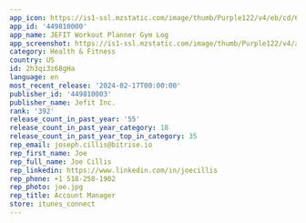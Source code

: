 ```yaml
---
app_icon: https://is1-ssl.mzstatic.com/image/thumb/Purple122/v4/eb/cd/68/ebcd68e2-257a-caa0-8d84-8699194dee48/AppIcon-0-1x_U007emarketing-0-10-0-85-220.png/1024x1024bb.png
app_id: '449810000'
app_name: JEFIT Workout Planner Gym Log
app_screenshot: https://is1-ssl.mzstatic.com/image/thumb/Purple122/v4/a5/0a/b6/a50ab66d-6d36-f7d8-b0c6-1e49f730a483/9826f7d8-38b4-4d0a-8058-e43596e99289_i1currentlarge.jpg/1242x2688bb.png
category: Health & Fitness
country: US
id: 2h3qi3z68gHa
language: en
most_recent_release: '2024-02-17T00:00:00'
publisher_id: '449810003'
publisher_name: Jefit Inc.
rank: '392'
release_count_in_past_year: '55'
release_count_in_past_year_category: 18
release_count_in_past_year_top_in_category: 35
rep_email: joseph.cillis@bitrise.io
rep_first_name: Joe
rep_full_name: Joe Cillis
rep_linkedin: https://www.linkedin.com/in/joecillis
rep_phone: +1 518-258-1902
rep_photo: joe.jpg
rep_title: Account Manager
store: itunes_connect
---
```

